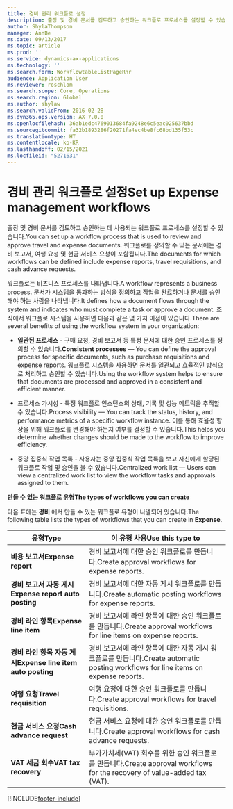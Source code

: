 ```yaml
---
title: 경비 관리 워크플로 설정
description: 출장 및 경비 문서를 검토하고 승인하는 워크플로 프로세스를 설정할 수 있습니다.
author: ShylaThompson
manager: AnnBe
ms.date: 09/13/2017
ms.topic: article
ms.prod: ''
ms.service: dynamics-ax-applications
ms.technology: ''
ms.search.form: WorkflowtableListPageRnr
audience: Application User
ms.reviewer: roschlom
ms.search.scope: Core, Operations
ms.search.region: Global
ms.author: shylaw
ms.search.validFrom: 2016-02-28
ms.dyn365.ops.version: AX 7.0.0
ms.openlocfilehash: 36ab1edc4769013684fa9248e6c5eac025637bbd
ms.sourcegitcommit: fa32b1893286f20271fa4ec4be8fc68bd135f53c
ms.translationtype: HT
ms.contentlocale: ko-KR
ms.lasthandoff: 02/15/2021
ms.locfileid: "5271631"
---
```

# <a name="set-up-expense-management-workflows"></a><span data-ttu-id="1f942-103">경비 관리 워크플로 설정</span><span class="sxs-lookup"><span data-stu-id="1f942-103">Set up Expense management workflows</span></span>

<span data-ttu-id="1f942-104">출장 및 경비 문서를 검토하고 승인하는 데 사용되는 워크플로 프로세스를 설정할 수 있습니다.</span><span class="sxs-lookup"><span data-stu-id="1f942-104">You can set up a workflow process that is used to review and approve travel and expense documents.</span></span> <span data-ttu-id="1f942-105">워크플로를 정의할 수 있는 문서에는 경비 보고서, 여행 요청 및 현금 서비스 요청이 포함됩니다.</span><span class="sxs-lookup"><span data-stu-id="1f942-105">The documents for which workflows can be defined include expense reports, travel requisitions, and cash advance requests.</span></span>

<span data-ttu-id="1f942-106">워크플로는 비즈니스 프로세스를 나타냅니다.</span><span class="sxs-lookup"><span data-stu-id="1f942-106">A workflow represents a business process.</span></span> <span data-ttu-id="1f942-107">문서가 시스템을 통과하는 방식을 정의하고 작업을 완료하거나 문서를 승인해야 하는 사람을 나타냅니다.</span><span class="sxs-lookup"><span data-stu-id="1f942-107">It defines how a document flows through the system and indicates who must complete a task or approve a document.</span></span> <span data-ttu-id="1f942-108">조직에서 워크플로 시스템을 사용하면 다음과 같은 몇 가지 이점이 있습니다.</span><span class="sxs-lookup"><span data-stu-id="1f942-108">There are several benefits of using the workflow system in your organization:</span></span>

-   <span data-ttu-id="1f942-109">**일관된 프로세스** - 구매 요청, 경비 보고서 등 특정 문서에 대한 승인 프로세스를 정의할 수 있습니다.</span><span class="sxs-lookup"><span data-stu-id="1f942-109">**Consistent processes** — You can define the approval process for specific documents, such as purchase requisitions and expense reports.</span></span> <span data-ttu-id="1f942-110">워크플로 시스템을 사용하면 문서를 일관되고 효율적인 방식으로 처리하고 승인할 수 있습니다.</span><span class="sxs-lookup"><span data-stu-id="1f942-110">Using the workflow system helps to ensure that documents are processed and approved in a consistent and efficient manner.</span></span>

-   <span data-ttu-id="1f942-111">프로세스 가시성 - 특정 워크플로 인스턴스의 상태, 기록 및 성능 메트릭을 추적할 수 있습니다.</span><span class="sxs-lookup"><span data-stu-id="1f942-111">Process visibility — You can track the status, history, and performance metrics of a specific workflow instance.</span></span> <span data-ttu-id="1f942-112">이를 통해 효율성 향상을 위해 워크플로를 변경해야 하는지 여부를 결정할 수 있습니다.</span><span class="sxs-lookup"><span data-stu-id="1f942-112">This helps you determine whether changes should be made to the workflow to improve efficiency.</span></span>

-   <span data-ttu-id="1f942-113">중앙 집중식 작업 목록 - 사용자는 중앙 집중식 작업 목록을 보고 자신에게 할당된 워크플로 작업 및 승인을 볼 수 있습니다.</span><span class="sxs-lookup"><span data-stu-id="1f942-113">Centralized work list — Users can view a centralized work list to view the workflow tasks and approvals assigned to them.</span></span> 

<span data-ttu-id="1f942-114">**만들 수 있는 워크플로 유형**</span><span class="sxs-lookup"><span data-stu-id="1f942-114">**The types of workflows you can create**</span></span>

<span data-ttu-id="1f942-115">다음 표에는 **경비** 에서 만들 수 있는 워크플로 유형이 나열되어 있습니다.</span><span class="sxs-lookup"><span data-stu-id="1f942-115">The following table lists the types of workflows that you can create in **Expense**.</span></span>


|              <span data-ttu-id="1f942-116"><strong>유형</strong></span><span class="sxs-lookup"><span data-stu-id="1f942-116"><strong>Type</strong></span></span>              |                   <span data-ttu-id="1f942-117"><strong>이 유형 사용</strong></span><span class="sxs-lookup"><span data-stu-id="1f942-117"><strong>Use this type to</strong></span></span>                   |
|-------------------------------------------------|-----------------------------------------------------------------------|
|         <span data-ttu-id="1f942-118"><strong>비용 보고서</strong></span><span class="sxs-lookup"><span data-stu-id="1f942-118"><strong>Expense report</strong></span></span>         |            <span data-ttu-id="1f942-119">경비 보고서에 대한 승인 워크플로를 만듭니다.</span><span class="sxs-lookup"><span data-stu-id="1f942-119">Create approval workflows for expense reports.</span></span>             |
|  <span data-ttu-id="1f942-120"><strong>경비 보고서 자동 게시</strong></span><span class="sxs-lookup"><span data-stu-id="1f942-120"><strong>Expense report auto posting</strong></span></span>   |        <span data-ttu-id="1f942-121">경비 보고서에 대한 자동 게시 워크플로를 만듭니다.</span><span class="sxs-lookup"><span data-stu-id="1f942-121">Create automatic posting workflows for expense reports.</span></span>        |
|       <span data-ttu-id="1f942-122"><strong>경비 라인 항목</strong></span><span class="sxs-lookup"><span data-stu-id="1f942-122"><strong>Expense line item</strong></span></span>        |     <span data-ttu-id="1f942-123">경비 보고서에 라인 항목에 대한 승인 워크플로를 만듭니다.</span><span class="sxs-lookup"><span data-stu-id="1f942-123">Create approval workflows for line items on expense reports.</span></span>      |
| <span data-ttu-id="1f942-124"><strong>경비 라인 항목 자동 게시</strong></span><span class="sxs-lookup"><span data-stu-id="1f942-124"><strong>Expense line item auto posting</strong></span></span> | <span data-ttu-id="1f942-125">경비 보고서에 라인 항목에 대한 자동 게시 워크플로를 만듭니다.</span><span class="sxs-lookup"><span data-stu-id="1f942-125">Create automatic posting workflows for line items on expense reports.</span></span> |
|       <span data-ttu-id="1f942-126"><strong>여행 요청</strong></span><span class="sxs-lookup"><span data-stu-id="1f942-126"><strong>Travel requisition</strong></span></span>       |          <span data-ttu-id="1f942-127">여행 요청에 대한 승인 워크플로를 만듭니다.</span><span class="sxs-lookup"><span data-stu-id="1f942-127">Create approval workflows for travel requisitions.</span></span>           |
|      <span data-ttu-id="1f942-128"><strong>현금 서비스 요청</strong></span><span class="sxs-lookup"><span data-stu-id="1f942-128"><strong>Cash advance request</strong></span></span>      |         <span data-ttu-id="1f942-129">현금 서비스 요청에 대한 승인 워크플로를 만듭니다.</span><span class="sxs-lookup"><span data-stu-id="1f942-129">Create approval workflows for cash advance requests.</span></span>          |
|        <span data-ttu-id="1f942-130"><strong>VAT 세금 회수</strong></span><span class="sxs-lookup"><span data-stu-id="1f942-130"><strong>VAT tax recovery</strong></span></span>        | <span data-ttu-id="1f942-131">부가가치세(VAT) 회수를 위한 승인 워크플로를 만듭니다.</span><span class="sxs-lookup"><span data-stu-id="1f942-131">Create approval workflows for the recovery of value-added tax (VAT).</span></span>  |



[!INCLUDE[footer-include](../includes/footer-banner.md)]